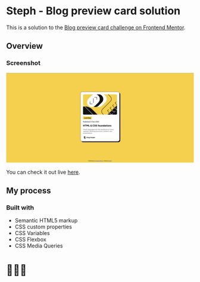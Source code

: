 # Steph - Blog preview card solution

This is a solution to the [Blog preview card challenge on Frontend Mentor](https://www.frontendmentor.io/challenges/blog-preview-card-ckPaj01IcS). 


## Overview

### Screenshot

![](./assets/images/screenshot.PNG)

You can check it out live [here](https://xstephx.github.io/blog-preview-card-challenge/).

## My process

### Built with

- Semantic HTML5 markup
- CSS custom properties
- CSS Variables
- CSS Flexbox
- CSS Media Queries


# 🚀🚀🚀




